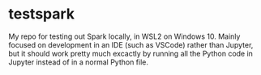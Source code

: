 # testspark

My repo for testing out Spark locally, in WSL2 on Windows 10. Mainly focused on development in an IDE (such as VSCode) rather than Jupyter, but it should work pretty much excactly by running all the Python code in Jupyter instead of in a normal Python file.

